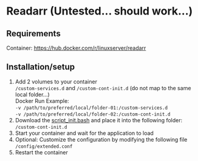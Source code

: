 # Readarr (Untested... should work...)
## Requirements
Container: https://hub.docker.com/r/linuxserver/readarr<br>

## Installation/setup
1. Add 2 volumes to your container <br>
  `/custom-services.d` and `/custom-cont-init.d` (do not map to the same local folder...) <br> 
  Docker Run Example: <br>
  `-v /path/to/preferred/local/folder-01:/custom-services.d` <br>
  `-v /path/to/preferred/local/folder-02:/custom-cont-init.d`
3. Download the [script_init.bash](https://github.com/jeygith/arr-scripts/blob/main/readarr/scripts_init.bash) and place it into the following folder: `/custom-cont-init.d`
4. Start your container and wait for the application to load
5. Optional: Customize the configuration by modifying the following file `/config/extended.conf`
6. Restart the container

